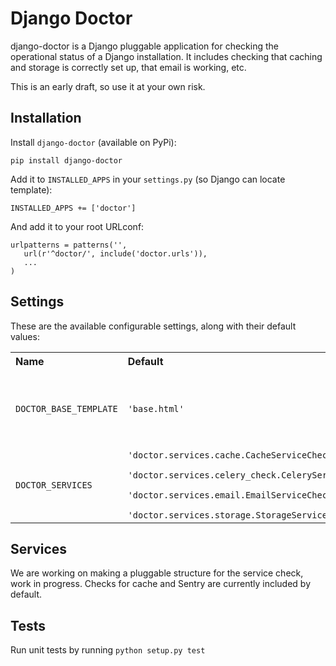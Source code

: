 # Django Doctor

django-doctor is a Django pluggable application for checking the operational 
status of a Django installation. It includes checking that caching and storage 
is correctly set up, that email is working, etc. 

This is an early draft, so use it at your own risk.


## Installation

Install `django-doctor` (available on PyPi):

	pip install django-doctor

Add it to `INSTALLED_APPS` in your `settings.py` (so Django can locate template):

	INSTALLED_APPS += ['doctor']

And add it to your root URLconf:
    
    urlpatterns = patterns('',
	   url(r'^doctor/', include('doctor.urls')),
       ...
    )


## Settings

These are the available configurable settings, along with their default values:

<table>
    <tr>
        <th align="left">Name</th>
        <th align="left">Default</th>
        <th align="left">Description</th>
    </tr>
    <tr>
        <td><code>DOCTOR_BASE_TEMPLATE</code></td>
        <td><code>'base.html'</code></td>
        <td>The template all the doctor templates should inherit from</td>
    </tr>
    <tr>
        <td><code>DOCTOR_SERVICES</code></td>
        <td>
            <code>'doctor.services.cache.CacheServiceCheck',<br>
'doctor.services.celery_check.CeleryServiceCheck',<br>
'doctor.services.email.EmailServiceCheck',<br>
'doctor.services.storage.StorageServiceCheck',</code></td>
        <td>Paths to service check classes.</td>
    </tr>
</table>

## Services

We are working on making a pluggable structure for the service check, work in progress. 
Checks for cache and Sentry are currently included by default.


## Tests

Run unit tests by running <code>python setup.py test</code>

